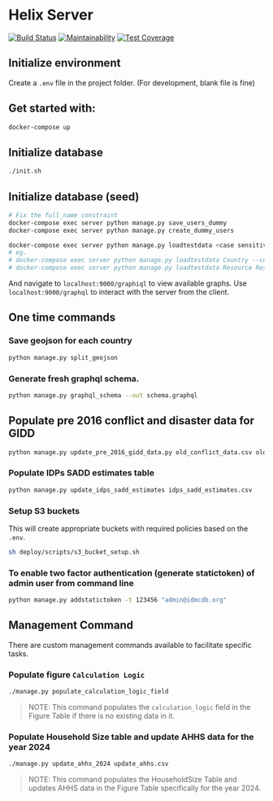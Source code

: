 # Helix Server

[![Build Status](https://github.com/idmc-labs/helix-server/actions/workflows/test_runner.yml/badge.svg)](https://github.com/idmc-labs/helix-server/actions)
[![Maintainability](https://api.codeclimate.com/v1/badges/2322f4f0041caffe4742/maintainability)](https://codeclimate.com/github/idmc-labs/helix-server/maintainability)
[![Test Coverage](https://api.codeclimate.com/v1/badges/2322f4f0041caffe4742/test_coverage)](https://codeclimate.com/github/idmc-labs/helix-server/test_coverage)

## Initialize environment

Create a `.env` file in the project folder. (For development, blank file is fine)

## Get started with:

```bash
docker-compose up
```

## Initialize database

```bash
./init.sh
```

## Initialize database (seed)
```bash
# Fix the full_name constraint
docker-compose exec server python manage.py save_users_dummy
docker-compose exec server python manage.py create_dummy_users

docker-compose exec server python manage.py loadtestdata <case sensitive model_names> --count 2
# eg.
# docker-compose exec server python manage.py loadtestdata Country --count 2
# docker-compose exec server python manage.py loadtestdata Resource ResourceGroup --count 2
```

And navigate to `localhost:9000/graphiql` to view available graphs.
Use `localhost:9000/graphql` to interact with the server from the client.

## One time commands

### Save geojson for each country

```bash
python manage.py split_geojson
```

### Generate fresh graphql schema.
```bash
python manage.py graphql_schema --out schema.graphql
```

## Populate pre 2016 conflict and disaster data for GIDD
```bash
python manage.py update_pre_2016_gidd_data.py old_conflict_data.csv old_disaster_data.csv
```
### Populate IDPs SADD estimates table
```bash
python manage.py update_idps_sadd_estimates idps_sadd_estimates.csv
```

### Setup S3 buckets

This will create appropriate buckets with required policies based on the `.env`.

```bash
sh deploy/scripts/s3_bucket_setup.sh
```

### To enable two factor authentication (generate statictoken) of admin user from command line
```bash
python manage.py addstatictoken -t 123456 "admin@idmcdb.org"
```

## Management Command
There are custom management commands available to facilitate specific tasks.

### Populate figure `Calculation Logic`
```bash
./manage.py populate_calculation_logic_field
```
> NOTE: This command populates the `calculation_logic` field in the Figure Table if there is no existing data in it.

### Populate Household Size table and update AHHS data for the year 2024
```bash
./manage.py update_ahhs_2024 update_ahhs.csv
```
> NOTE: This command populates the HouseholdSize Table and updates AHHS data in the Figure Table specifically for the year 2024.


